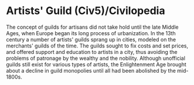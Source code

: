 # Artists' Guild (Civ5)/Civilopedia

The concept of guilds for artisans did not take hold until the late Middle Ages, when Europe began its long process of urbanization. In the 13th century a number of artists' guilds sprang up in cities, modeled on the merchants' guilds of the time. The guilds sought to fix costs and set prices, and offered support and education to artists in a city, thus avoiding the problems of patronage by the wealthy and the nobility. Although unofficial guilds still exist for various types of artists, the Enlightenment Age brought about a decline in guild monopolies until all had been abolished by the mid-1800s.